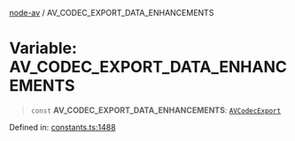 [node-av](../globals.md) / AV\_CODEC\_EXPORT\_DATA\_ENHANCEMENTS

# Variable: AV\_CODEC\_EXPORT\_DATA\_ENHANCEMENTS

> `const` **AV\_CODEC\_EXPORT\_DATA\_ENHANCEMENTS**: [`AVCodecExport`](../type-aliases/AVCodecExport.md)

Defined in: [constants.ts:1488](https://github.com/seydx/av/blob/f8631fc881b394300b1479f511d55cf1c370a87f/src/constants/constants.ts#L1488)
